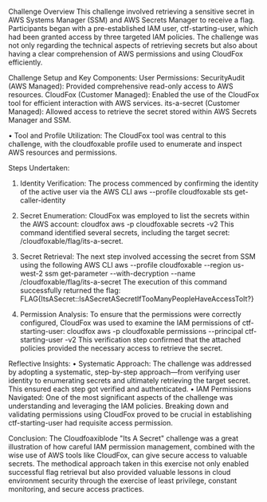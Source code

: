 Challenge Overview
This challenge involved retrieving a sensitive secret in AWS Systems Manager (SSM) and AWS Secrets Manager to receive a flag. Participants began with a pre-established IAM user, ctf-starting-user, which had been granted access by three targeted IAM policies. The challenge was not only regarding the technical aspects of retrieving secrets but also about having a clear comprehension of AWS permissions and using CloudFox efficiently.

Challenge Setup and Key Components:
 User Permissions:
  SecurityAudit (AWS Managed): Provided comprehensive read-only access to AWS resources.
  CloudFox (Customer Managed): Enabled the use of the CloudFox tool for efficient interaction with AWS services.
  its-a-secret (Customer Managed): Allowed access to retrieve the secret stored within AWS Secrets Manager and SSM.
  
•	Tool and Profile Utilization:
The CloudFox tool was central to this challenge, with the cloudfoxable profile used to enumerate and inspect AWS resources and permissions.

Steps Undertaken:

1.	Identity Verification:
The process commenced by confirming the identity of the active user via the AWS CLI 
aws --profile cloudfoxable sts get-caller-identity

2.	Secret Enumeration:
CloudFox was employed to list the secrets within the AWS account:
cloudfox aws -p cloudfoxable secrets -v2
This command identified several secrets, including the target secret: /cloudfoxable/flag/its-a-secret.

3.	Secret Retrieval:
The next step involved accessing the secret from SSM using the following AWS CLI 
aws --profile cloudfoxable --region us-west-2 ssm get-parameter --with-decryption --name /cloudfoxable/flag/its-a-secret
The execution of this command successfully returned the flag:
FLAG{ItsASecret::IsASecretASecretIfTooManyPeopleHaveAccessToIt?}

4.	Permission Analysis:
To ensure that the permissions were correctly configured, CloudFox was used to examine the IAM permissions of ctf-starting-user:
cloudfox aws -p cloudfoxable permissions --principal ctf-starting-user -v2
This verification step confirmed that the attached policies provided the necessary access to retrieve the secret.

Reflective Insights:
  •	Systematic Approach:
The challenge was addressed by adopting a systematic, step-by-step approach—from verifying user identity to enumerating secrets and ultimately retrieving the target secret. This ensured each step got verified and authenticated.
  •	IAM Permissions Navigated:
One of the most significant aspects of the challenge was understanding and leveraging the IAM policies. Breaking down and validating permissions using CloudFox proved to be crucial in establishing ctf-starting-user had requisite access permission.

Conclusion:
The Cloudfoaxiblode "Its A Secret" challenge was a great illustration of how careful IAM permission management, combined with the wise use of AWS tools like CloudFox, can give secure access to valuable secrets. The methodical approach taken in this exercise not only enabled successful flag retrieval but also provided valuable lessons in cloud environment security through the exercise of least privilege, constant monitoring, and secure access practices.

